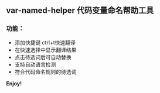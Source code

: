 ## var-named-helper 代码变量命名帮助工具
### 功能：
 - 添加快捷键 ctrl+t快速翻译
 - 在快速选择中显示翻译结果
 - 点击待选词后可自动替换
 - 支持自动语言检测
 - 符合代码命名规则的待选词

**Enjoy!**
